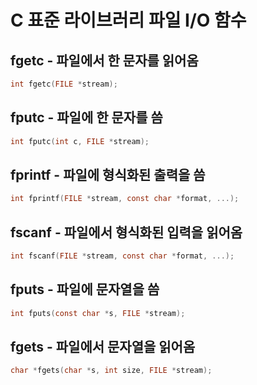 # C 표준 라이브러리 파일 I/O 함수

## fgetc - 파일에서 한 문자를 읽어옴
```c
int fgetc(FILE *stream);
```

## fputc - 파일에 한 문자를 씀
```c
int fputc(int c, FILE *stream);
```

## fprintf - 파일에 형식화된 출력을 씀
```c
int fprintf(FILE *stream, const char *format, ...);
```

## fscanf - 파일에서 형식화된 입력을 읽어옴
```c
int fscanf(FILE *stream, const char *format, ...);
```

## fputs - 파일에 문자열을 씀
```c
int fputs(const char *s, FILE *stream);
```

## fgets - 파일에서 문자열을 읽어옴
```c
char *fgets(char *s, int size, FILE *stream);
```
